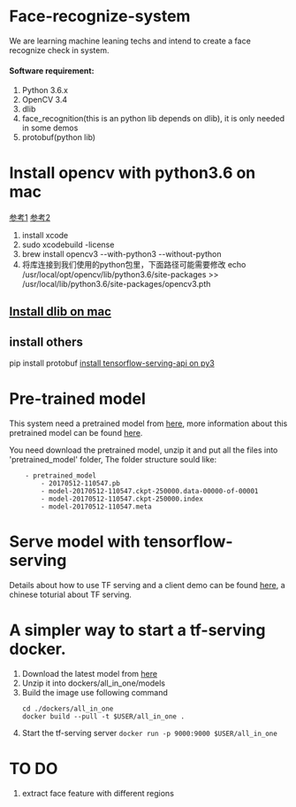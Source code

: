 # Face-recognize-system

We are learning machine leaning techs and intend to create a face recognize check in system.

#### Software requirement:
1. Python 3.6.x
2. OpenCV 3.4
3. dlib
4. face_recognition(this is an python lib depends on dlib), it is only needed in some demos
5. protobuf(python lib)
 


Install opencv with python3.6 on mac
===========================
[参考1](https://www.pyimagesearch.com/2016/12/19/install-opencv-3-on-macos-with-homebrew-the-easy-way/)
[参考2](https://www.learnopencv.com/install-opencv3-on-macos/)
1. install xcode
2. sudo xcodebuild -license
3. brew install opencv3 --with-python3 --without-python
4. 将库连接到我们使用的python包里，下面路径可能需要修改
echo /usr/local/opt/opencv/lib/python3.6/site-packages >> 
/usr/local/lib/python3.6/site-packages/opencv3.pth

## [Install dlib on mac](https://gist.github.com/ageitgey/629d75c1baac34dfa5ca2a1928a7aeaf)

## install others 

pip install protobuf
[install tensorflow-serving-api on py3](https://github.com/tensorflow/serving/issues/700)


Pre-trained model 
=================
This system need a pretrained model from [here](https://drive.google.com/file/d/0B5MzpY9kBtDVZ2RpVDYwWmxoSUk),
more information about this pretrained model can be found [here](https://github.com/davidsandberg/facenet).

You need download the pretrained model, unzip it and put all the files into 'pretrained_model' folder, The folder structure sould like:
```
    - pretrained_model
        - 20170512-110547.pb
        - model-20170512-110547.ckpt-250000.data-00000-of-00001
        - model-20170512-110547.ckpt-250000.index
        - model-20170512-110547.meta
```
 
 

Serve model with tensorflow-serving
===================
Details about how to use TF serving and a client demo can be found [here](https://a7744hsc.github.io/machine/learning/2018/03/06/Tensorflow-Serving-101.html), a chinese toturial about TF serving.



A simpler way to start a tf-serving docker.
=========================
1. Download the latest model from [here](https://drive.google.com/drive/folders/11O5O0pHGy1LrEgLitV6cAceHBJb8nlhZ) 
2. Unzip it into  dockers/all_in_one/models
3. Build the image use following command
   ``` 
   cd ./dockers/all_in_one  
   docker build --pull -t $USER/all_in_one .
   ```
4. Start the tf-serving server `docker run -p 9000:9000 $USER/all_in_one` 


TO DO
===================
1. extract face feature with different regions


